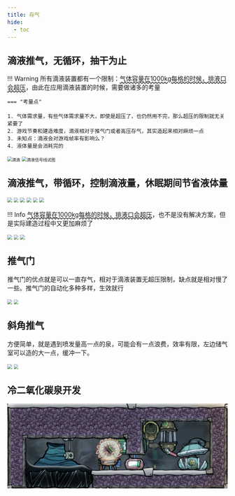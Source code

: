 ```yaml
---
title: 存气
hide:
  - toc
---
```


## 滴液推气，无循环，抽干为止

!!! Warning
    所有滴液装置都有一个限制：<span style="text-decoration: underline wavy;">气体容量在1000kg每格的时候，排液口会超压</span>，由此在应用滴液装置的时候，需要做诸多的考量

    === "考量点"

    1. 气体需求量，有些气体需求量不大，即使是超压了，也仍然用不完，那么超压的限制就无关紧要了
    2. 游戏节奏和建造难度，滴液相对于推气门或者高压存气，其实造起来相对麻烦一点
    3. 未知点：滴液会对游戏帧率有影响么？
    4. 液体量是会消耗完的

<img src="..\img\gasStorage\DripLiquid.jpg" alt="滴液" style="zoom: 67%;" />
<img src="..\img\gasStorage\DripLiquid_Shift+F12.jpg" alt="滴液信号线试图" style="zoom:67%;" />

## 滴液推气，带循环，控制滴液量，休眠期间节省液体量

<img src="..\img\gasStorage\DripLiquid_Crycle_Unlimited.png" style="zoom:67%;" />
<img src="..\img\gasStorage\DripLiquid_Crycle_F4.png" style="zoom:67%;" />
<img src="..\img\gasStorage\DripLiquid_Crycle_Unlimited_F6.png" style="zoom:67%;" />
<img src="..\img\gasStorage\DripLiquid_Crycle_Unlimited_Alt+S.png" style="zoom:67%;" />
<img src="..\img\gasStorage\DripLiquid_Crycle_F7.png" style="zoom:67%;" />
<img src="..\img\gasStorage\DripLiquid_Crycle_Shift+F2.png" style="zoom:67%;" />

!!! Info
    <span style="text-decoration: underline wavy;">气体容量在1000kg每格的时候，排液口会超压</span>，也不是没有解决方案，但是实际建造过程中又更加麻烦了

<img src="..\img\gasStorage\DripLiquid_Crycle_Unlimited_F4.png" style="zoom:67%;" />
<img src="..\img\gasStorage\DripLiquid_Crycle_Unlimited_A.png" style="zoom:67%;" />
<img src="..\img\gasStorage\DripLiquid_Crycle_Unlimited_B.png" style="zoom:67%;" />

## 推气门

推气门的优点就是可以一直存气，相对于滴液装置无超压限制，缺点就是相对慢了一些。推气门的自动化多种多样，生效就行

<img src="..\img\gasStorage\PushValve.png" style="zoom:67%;" />
<img src="..\img\gasStorage\PushValve_Shift+F2.png" style="zoom:67%;" />

## 斜角推气

方便简单，就是遇到喷发量高一点的泉，可能会有一点浪费，效率有限，左边储气室可以造的大一点，缓冲一下。

<img src="..\img\gasStorage\Door.png" style="zoom:67%;" />
<img src="..\img\gasStorage\Door_Shift+2.png" style="zoom:67%;" />

## 冷二氧化碳泉开发

<img src="..\img\ColdCO2.png" style="zoom:67%;" />